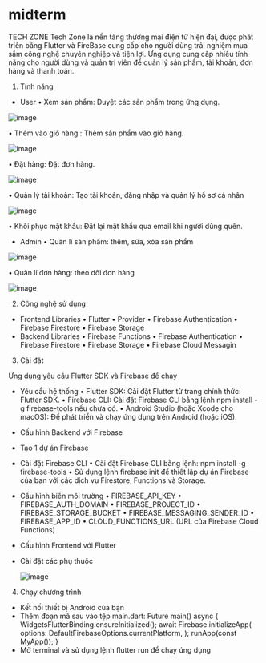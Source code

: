 # midterm


TECH ZONE
Tech Zone là nền tảng thương mại điện tử hiện đại, được phát triển bằng Flutter và FireBase cung cấp cho người dùng trải nghiệm mua sắm công nghệ chuyên nghiệp và tiện lợi. Ứng dụng cung cấp nhiều tính năng cho người dùng và quản trị viên để quản lý sản phẩm, tài khoản, đơn hàng và thanh toán.


1. Tính năng
- User
•	Xem sản phẩm: Duyệt các sản phẩm trong ứng dụng.

![image](https://github.com/user-attachments/assets/69099d67-0e17-491c-a441-2bb963b235a4)

•	Thêm vào giỏ hàng : Thêm sản phẩm vào giỏ hàng.

![image](https://github.com/user-attachments/assets/6906ed7c-7160-4b17-a059-5890f0c8ac7a)

•	Đặt hàng: Đặt đơn hàng.

![image](https://github.com/user-attachments/assets/fa201129-90e5-4fe3-a4b7-3a397b5daac5)

•	Quản lý tài khoản: Tạo tài khoản, đăng nhập và quản lý hồ sơ cá nhân 

![image](https://github.com/user-attachments/assets/5be3239e-afcd-4c8e-85f0-0e39834ad417)

•	Khôi phục mật khẩu: Đặt lại mật khẩu qua email khi người dùng quên.
- Admin
•	Quản lí sản phẩm: thêm, sửa, xóa sản phẩm

![image](https://github.com/user-attachments/assets/22fbe56d-1cb5-48f4-a0b4-ea9a0f06dfa7)

•	Quản lí đơn hàng: theo dõi đơn hàng

![image](https://github.com/user-attachments/assets/c618d057-d1d0-41f6-820c-9125ea44001b)


2. Công nghệ sử dụng
- Frontend Libraries
•	Flutter
•	Provider
•	Firebase Authentication
•	Firebase Firestore
•	Firebase Storage
- Backend Libraries
•	Firebase Functions
•	Firebase Authentication
•	Firebase Firestore
•	Firebase Storage
•	Firebase Cloud Messagin




3. Cài đặt
   
Ứng dụng yêu cầu Flutter SDK và Firebase để chạy

- Yêu cầu hệ thống
•	Flutter SDK: Cài đặt Flutter từ trang chính thức: Flutter SDK.
•	Firebase CLI: Cài đặt Firebase CLI bằng lệnh npm install -g firebase-tools nếu chưa có.
•	Android Studio (hoặc Xcode cho macOS): Để phát triển và chạy ứng dụng trên Android (hoặc iOS).
- Cấu hình Backend với Firebase
- Tạo 1 dự án Firebase
- Cài đặt Firebase CLI
•	Cài đặt Firebase CLI bằng lệnh: npm install -g firebase-tools
•	Sử dụng lệnh firebase init để thiết lập dự án Firebase của bạn với các dịch vụ Firestore, Functions và Storage.
- Cấu hình biến môi trường
•	FIREBASE_API_KEY
•	FIREBASE_AUTH_DOMAIN
•	FIREBASE_PROJECT_ID
•	FIREBASE_STORAGE_BUCKET
•	FIREBASE_MESSAGING_SENDER_ID
•	FIREBASE_APP_ID
•	CLOUD_FUNCTIONS_URL (URL của Firebase Cloud Functions)
- Cấu hình Frontend với Flutter
  

- Cài đặt các phụ thuộc

   ![image](https://github.com/user-attachments/assets/59763ce5-5ac7-4c86-8aa2-9770188662d7)

4. Chạy chương trình
- Kết nối thiết bị Android của bạn
- Thêm đoạn mã sau vào tệp main.dart:
Future<void> main() async {
  WidgetsFlutterBinding.ensureInitialized();
  await Firebase.initializeApp(
    options: DefaultFirebaseOptions.currentPlatform,
  );
  runApp(const MyApp());
}
- Mở terminal và sử dụng lệnh flutter run để chạy ứng dụng



